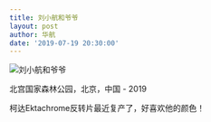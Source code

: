 ```yaml
---
title: 刘小航和爷爷
layout: post
author: 华航
date: '2019-07-19 20:30:00'
---
```


![刘小航和爷爷](https://dl.darkmatter.cn/D/2019/D000035.jpg)

北宫国家森林公园，北京，中国 - 2019

柯达Ektachrome反转片最近复产了，好喜欢他的颜色！